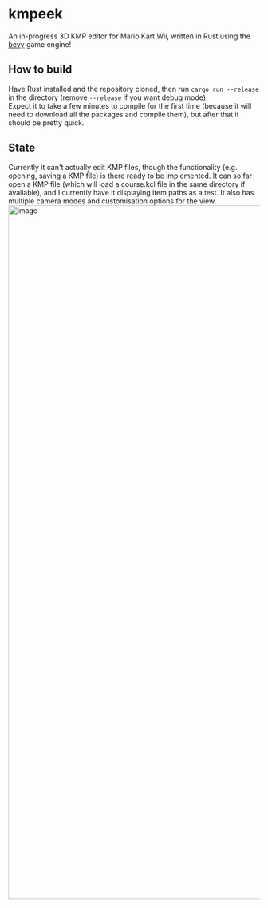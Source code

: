 # kmpeek

An in-progress 3D KMP editor for Mario Kart Wii, written in Rust using the [bevy](https://github.com/bevyengine/bevy) game engine!

## How to build

Have Rust installed and the repository cloned, then run `cargo run --release` in the directory (remove `--release` if you want debug mode).  
Expect it to take a few minutes to compile for the first time (because it will need to download all the packages and compile them), but after that it should be pretty quick.

## State

Currently it can't actually edit KMP files, though the functionality (e.g. opening, saving a KMP file) is there ready to be implemented. It can so far open a KMP file (which will load a course.kcl file in the same directory if avaliable), and I currently have it displaying item paths as a test. It also has multiple camera modes and customisation options for the view.
<img width="1392" alt="image" src="https://github.com/ThomasAlban/kmpeek/assets/98399119/70a265d7-6d6d-4719-a97e-3191297ec7a4">

